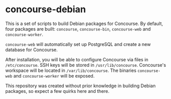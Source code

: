 # concourse-debian

This is a set of scripts to build Debian packages for Concourse. By default, four packages
are built: `concourse`, `concourse-bin`, `concourse-web` and `concourse-worker`.

`concourse-web` will automatically set up PostgreSQL and create a new database for Concourse.

After installation, you will be able to configure Concourse via files in `/etc/concourse`.
SSH keys will be stored in `/usr/lib/concourse`. Concourse's workspace will be located in
`/var/lib/concourse`. The binaries `concourse-web` and `concourse-worker` will be exposed.

This repository was created without prior knowledge in building Debian packages, so expect
a few quirks here and there.
